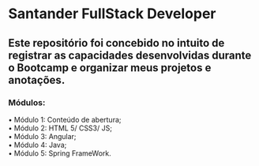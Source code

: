 # Santander FullStack Developer

## Este repositório foi concebido no intuito de registrar as capacidades desenvolvidas durante o Bootcamp e organizar meus projetos e anotações.

### Módulos:

• Módulo 1: Conteúdo de abertura; </br>
• Módulo 2: HTML 5/ CSS3/ JS;  </br>
• Módulo 3: Angular;  </br>
• Módulo 4: Java;  </br>
• Módulo 5: Spring FrameWork.
